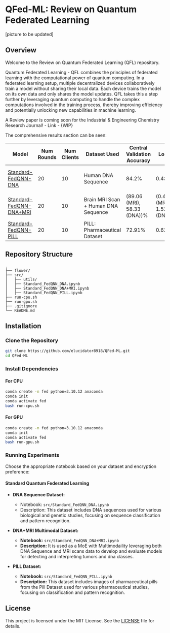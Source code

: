 # QFed-ML: Review on Quantum Federated Learning

[picture to be updated]

## Overview

Welcome to the Review on Quantum Federated Learning (QFL) repository.

Quantum Federated Learning - QFL combines the principles of federated learning with the computational power of quantum computing. In a federated learning setup, multiple decentralized devices collaboratively train a model without sharing their local data. Each device trains the model on its own data and only shares the model updates. QFL takes this a step further by leveraging quantum computing to handle the complex computations involved in the training process, thereby improving efficiency and potentially unlocking new capabilities in machine learning.

A Review paper is coming soon for the Industrial & Engineering Chemistry Research Journal! - Link - {WIP}

The comprehensive results section can be seen:

| **Model**                                                                                  | **Num Rounds** | **Num Clients** | **Dataset Used**        | **Central Validation Accuracy** | **Loss** | **Training Accuracy** | **Simulation Time**        |
|--------------------------------------------------------------------------------------------|---------------|-----------------|-------------------------|-------------------------------|---------|-----------------------|---------------------------|
| [Standard-FedQNN-DNA](https://github.com/elucidator8918/QFed-ML/blob/main/src/Standard_FedQNN_DNA.ipynb)   | 20            | 10              | Human DNA Sequence      | 84.2%                         | 0.43    | 85.5%                 | 10132.53 sec (168.9 min)  |
| [Standard-FedQNN-DNA+MRI](https://github.com/elucidator8918/QFed-ML/blob/main/src/Standard_FedQNN_DNA+MRI.ipynb)   | 20            | 10              | Brain MRI Scan + Human DNA Sequence      | (89.06 (MRI), 58.33 (DNA))%        | (0.44 (MRI), 1.52 (DNA))    | (99.37 (MRI), 57.11 (DNA))%                 |  6818.68 sec (113.64 min)  |
| [Standard-FedQNN-PILL](https://github.com/elucidator8918/QFed-ML/blob/main/src/Standard_FedQNN_PILL.ipynb)   | 20            | 10              | PILL: Pharmaceutical Dataset      | 72.91%                         | 0.62    | 96.7%                 | 2130.08 sec (35.1 min)  |

## Repository Structure

```
.
├── flower/
├── src/
│   ├── utils/
│   ├── Standard_FedQNN_DNA.ipynb
│   ├── Standard_FedQNN_DNA+MRI.ipynb
│   ├── Standard_FedQNN_PILL.ipynb
├── run-cpu.sh
├── run-gpu.sh
├── .gitignore
└── README.md
```

## Installation

### Clone the Repository

```bash
git clone https://github.com/elucidator8918/QFed-ML.git
cd QFed-ML
```

### Install Dependencies

#### For CPU

```bash
conda create -n fed python=3.10.12 anaconda
conda init
conda activate fed
bash run-cpu.sh
```

#### For GPU

```bash
conda create -n fed python=3.10.12 anaconda
conda init
conda activate fed
bash run-gpu.sh
```

### Running Experiments

Choose the appropriate notebook based on your dataset and encryption preference:

#### Standard Quantum Federated Learning

- **DNA Sequence Dataset:**
  - Notebook: `src/Standard_FedQNN_DNA.ipynb`
  - Description: This dataset includes DNA sequences used for various biological and genetic studies, focusing on sequence classification and pattern recognition.

- **DNA+MRI Multimodal Dataset:**
  - **Notebook:** `src/Standard_FedQNN_DNA+MRI.ipynb`
  - **Description:** It is used as a MoE with Multimodaility leveraging both DNA Sequence and MRI scans data to develop and evaluate models for detecting and interpreting tumors and dna classes.

- **PILL Dataset:**
  - **Notebook:** `src/Standard_FedQNN_PILL.ipynb`
  - **Description:** This dataset includes images of pharmaceutical pills from the Pill Dataset used for various pharmaceutical studies, focusing on classification and pattern recognition.

## License

This project is licensed under the MIT License. See the [LICENSE](./LICENSE) file for details.